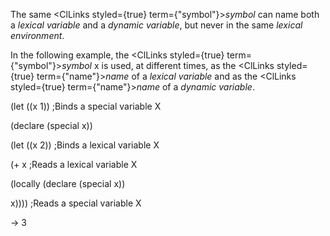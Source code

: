  



The same <ClLinks styled={true} term={"symbol"}><i>symbol</i></ClLinks> can name both a *lexical variable* and a *dynamic variable*, but never in the same *lexical environment*. 



In the following example, the <ClLinks styled={true} term={"symbol"}><i>symbol</i></ClLinks> x is used, at different times, as the <ClLinks styled={true} term={"name"}><i>name</i></ClLinks> of a *lexical variable* and as the <ClLinks styled={true} term={"name"}><i>name</i></ClLinks> of a *dynamic variable*. 



(let ((x 1)) ;Binds a special variable X 



(declare (special x)) 



(let ((x 2)) ;Binds a lexical variable X 



(+ x ;Reads a lexical variable X 



(locally (declare (special x)) 



x)))) ;Reads a special variable X 



→ 3 




